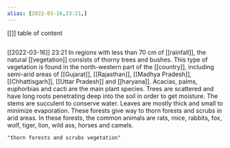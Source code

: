 ```yaml
---
alias: [2022-03-16,23:21,]
---
```

[[]]
table of content
```toc
```

[[2022-03-16]] 23:21
In regions with less than 70 cm of [[rainfall]], the natural [[vegetation]] consists of thorny trees and bushes.
This type of vegetation is found in the north-western part of the [[country]], including semi-arid areas of [[Gujarat]], [[Rajasthan]], [[Madhya Pradesh]], [[Chhattisgarh]], [[Uttar Pradesh]] and [[haryana]].
Acacias, palms, euphorbias and cacti are the main plant species.
Trees are scattered and have long roots penetrating deep into the soil in order to get moisture. The stems are succulent to conserve water. Leaves are mostly thick and small to minimize evaporation. These forests give way to thorn forests and scrubs in arid areas.
In these forests, the common animals are rats, mice, rabbits, fox, wolf, tiger, lion, wild ass, horses and camels.
```query
"thorn forests and scrubs vegetation"
```
